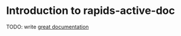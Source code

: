 # Introduction to rapids-active-doc

TODO: write [great documentation](http://jacobian.org/writing/what-to-write/)
